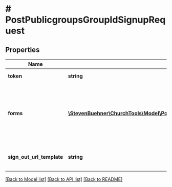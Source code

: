 # # PostPublicgroupsGroupIdSignupRequest

## Properties

Name | Type | Description | Notes
------------ | ------------- | ------------- | -------------
**token** | **string** | The sign up token. |
**forms** | [**\StevenBuehner\ChurchTools\Model\PostPublicgroupsGroupIdSignupRequestFormsInner[]**](PostPublicgroupsGroupIdSignupRequestFormsInner.md) | A list of form data containing a form object for each person that should be signed up. |
**sign_out_url_template** | **string** | Url used in the mail sent to the user. | [optional]

[[Back to Model list]](../../README.md#models) [[Back to API list]](../../README.md#endpoints) [[Back to README]](../../README.md)
